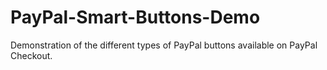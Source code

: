 # PayPal-Smart-Buttons-Demo
Demonstration of the different types of PayPal buttons available on PayPal Checkout.
